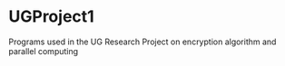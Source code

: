 # UGProject1
Programs used in the UG Research Project on encryption algorithm and parallel computing 
